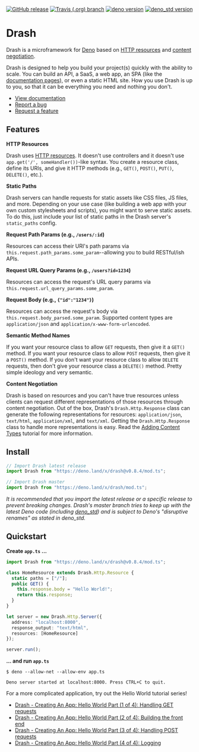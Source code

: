 [![GitHub release](https://img.shields.io/github/release/crookse/deno-drash.svg?color=bright_green&label=latest)](https://github.com/crookse/deno-drash/releases)
[![Travis (.org) branch](https://travis-ci.org/crookse/deno-drash.svg?branch=master)](https://travis-ci.org/crookse/deno-drash)
[![deno version](https://img.shields.io/badge/requires%20deno-%3E=0.3.7%20%3C=0.9.0-brightgreen.svg)](https://github.com/denoland/deno_install)
[![deno_std version](https://img.shields.io/badge/uses%20deno__std-v0.9.0-brightgreen.svg)](https://github.com/denoland/deno_std)

# Drash

Drash is a microframework for [Deno](https://github.com/denoland/deno) based on [HTTP resources](https://developer.mozilla.org/en-US/docs/Web/HTTP/Basics_of_HTTP/Identifying_resources_on_the_Web) and [content negotiation](https://developer.mozilla.org/en-US/docs/Web/HTTP/Content_negotiation).

Drash is designed to help you build your project(s) quickly with the ability to scale. You can build an API, a SaaS, a web app, an SPA (like the [documentation pages](https://crookse.github.io/deno-drash/#/)), or even a static HTML site. How you use Drash is up to you, so that it can be everything you need and nothing you don't.

* [View documentation](https://crookse.github.io/deno-drash/#/)
* [Report a bug](https://github.com/crookse/deno-drash/issues/new/choose)
* [Request a feature](https://github.com/crookse/deno-drash/issues/new/choose)

## Features

**HTTP Resources**

Drash uses [HTTP resources](https://developer.mozilla.org/en-US/docs/Web/HTTP/Basics_of_HTTP/Identifying_resources_on_the_Web). It doesn't use controllers and it doesn't use `app.get('/', someHandler())`-like syntax. You create a resource class, define its URIs, and give it HTTP methods (e.g., `GET()`, `POST()`, `PUT()`, `DELETE()`, etc.).

**Static Paths**

Drash servers can handle requests for static assets like CSS files, JS files, and more. Depending on your use case (like building a web app with your own custom stylesheets and scripts), you might want to serve static assets. To do this, just include your list of static paths in the Drash server's `static_paths` config.

**Request Path Params (e.g., `/users/:id`)**

Resources can access their URI's path params via `this.request.path_params.some_param`--allowing you to build RESTful/ish APIs.

**Request URL Query Params (e.g., `/users?id=1234`)**

Resources can access the request's URL query params via `this.request.url_query_params.some_param`.

**Request Body (e.g., `{"id":"1234"}`)**

Resources can access the request's body via `this.request.body_parsed.some_param`. Supported content types are `application/json` and `application/x-www-form-urlencoded`.

**Semantic Method Names**

If you want your resource class to allow `GET` requests, then give it a `GET()` method. If you want your resource class to allow `POST` requests, then give it a `POST()` method. If you don't want your resource class to allow `DELETE` requests, then don't give your resource class a `DELETE()` method. Pretty simple ideology and very semantic.

**Content Negotiation**

Drash is based on resources and you can't have true resources unless clients can request different representations of those resources through content negotiation. Out of the box, Drash's `Drash.Http.Response` class can generate the following representations for resources: `application/json`, `text/html`, `application/xml`, and `text/xml`. Getting the `Drash.Http.Response` class to handle more representations is easy. Read the [Adding Content Types](https://crookse.github.io/deno-drash/#/tutorials/adding-content-types) tutorial for more information.

## Install

```typescript
// Import Drash latest release
import Drash from "https://deno.land/x/drash@v0.8.4/mod.ts";

// Import Drash master
import Drash from "https://deno.land/x/drash/mod.ts";
```

_It is recommended that you import the latest release or a specific release to prevent breaking changes. Drash's master branch tries to keep up with the latest Deno code (including [deno_std](https://github.com/denoland/deno_std)) and is subject to Deno's "disruptive renames" as stated in deno_std._

## Quickstart

**Create `app.ts` ...**

```typescript
import Drash from "https://deno.land/x/drash@v0.8.4/mod.ts";

class HomeResource extends Drash.Http.Resource {
  static paths = ["/"];
  public GET() {
    this.response.body = "Hello World!";
    return this.response;
  }
}

let server = new Drash.Http.Server({
  address: "localhost:8000",
  response_output: "text/html",
  resources: [HomeResource]
});

server.run();
```

**... and run `app.ts`**

```shell
$ deno --allow-net --allow-env app.ts

Deno server started at localhost:8000. Press CTRL+C to quit.
```

For a more complicated application, try out the Hello World tutorial series!

* [Drash - Creating An App: Hello World Part (1 of 4): Handling GET requests](https://crookse.github.io/deno-drash/#/tutorials/creating-an-app-hello-world-part-1)
* [Drash - Creating An App: Hello World Part (2 of 4): Building the front end](https://crookse.github.io/deno-drash/#/tutorials/creating-an-app-hello-world-part-2)
* [Drash - Creating An App: Hello World Part (3 of 4): Handling POST requests](https://crookse.github.io/deno-drash/#/tutorials/creating-an-app-hello-world-part-3)
* [Drash - Creating An App: Hello World Part (4 of 4): Logging](https://crookse.github.io/deno-drash/#/tutorials/creating-an-app-hello-world-part-4)
